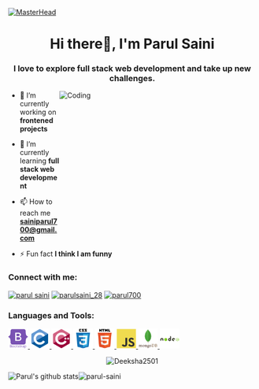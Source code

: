 
[![MasterHead](https://myweb2002.w3spaces.com/New-PNC-Animated-Banners.gif)](https://parul-saini.github.io)


<h1 align="center">Hi there👋, I'm Parul Saini</h1>
<h3 align="center">I love to explore full stack web development and take up new challenges.</h3>
<img align="right" alt="Coding" width="400" height="300" src="https://img.freepik.com/free-vector/woman-operating-laptop-cartoon-illustration_107767-119.jpg?w=740">


- 🔭 I’m currently working on **frontened projects**

- 🌱 I’m currently learning **full stack web development**

- 📫 How to reach me **sainiparul700@gmail.com**

- ⚡ Fun fact **I think I am funny**

<h3 align="left">Connect with me:</h3>
<p align="left">
<a href="https://linkedin.com/in/parul saini" target="blank"><img align="center" src="https://raw.githubusercontent.com/rahuldkjain/github-profile-readme-generator/master/src/images/icons/Social/linked-in-alt.svg" alt="parul saini" height="30" width="40" /></a>
<a href="https://instagram.com/parulsaini_28" target="blank"><img align="center" src="https://raw.githubusercontent.com/rahuldkjain/github-profile-readme-generator/master/src/images/icons/Social/instagram.svg" alt="parulsaini_28" height="30" width="40" /></a>
<a href="https://auth.geeksforgeeks.org/user/parul700" target="blank"><img align="center" src="https://raw.githubusercontent.com/rahuldkjain/github-profile-readme-generator/master/src/images/icons/Social/geeks-for-geeks.svg" alt="parul700" height="30" width="40" /></a>
</p>

<h3 align="left">Languages and Tools:</h3>
<p align="left"> <a href="https://getbootstrap.com" target="_blank" rel="noreferrer"> <img src="https://raw.githubusercontent.com/devicons/devicon/master/icons/bootstrap/bootstrap-plain-wordmark.svg" alt="bootstrap" width="40" height="40"/> </a> <a href="https://www.cprogramming.com/" target="_blank" rel="noreferrer"> <img src="https://raw.githubusercontent.com/devicons/devicon/master/icons/c/c-original.svg" alt="c" width="40" height="40"/> </a> <a href="https://www.w3schools.com/cpp/" target="_blank" rel="noreferrer"> <img src="https://raw.githubusercontent.com/devicons/devicon/master/icons/cplusplus/cplusplus-original.svg" alt="cplusplus" width="40" height="40"/> </a> <a href="https://www.w3schools.com/css/" target="_blank" rel="noreferrer"> <img src="https://raw.githubusercontent.com/devicons/devicon/master/icons/css3/css3-original-wordmark.svg" alt="css3" width="40" height="40"/> </a> <a href="https://www.w3.org/html/" target="_blank" rel="noreferrer"> <img src="https://raw.githubusercontent.com/devicons/devicon/master/icons/html5/html5-original-wordmark.svg" alt="html5" width="40" height="40"/> </a> <a href="https://developer.mozilla.org/en-US/docs/Web/JavaScript" target="_blank" rel="noreferrer"> <img src="https://raw.githubusercontent.com/devicons/devicon/master/icons/javascript/javascript-original.svg" alt="javascript" width="40" height="40"/> </a> <a href="https://www.mongodb.com/" target="_blank" rel="noreferrer"> <img src="https://raw.githubusercontent.com/devicons/devicon/master/icons/mongodb/mongodb-original-wordmark.svg" alt="mongodb" width="40" height="40"/> </a> <a href="https://nodejs.org" target="_blank" rel="noreferrer"> <img src="https://raw.githubusercontent.com/devicons/devicon/master/icons/nodejs/nodejs-original-wordmark.svg" alt="nodejs" width="40" height="40"/> </a> </p>



<!-- <p>&nbsp;<img align="center" src="https://github-readme-stats.vercel.app/api?username=parul-saini&show_icons=true&locale=en" alt="parul-saini" /></p> -->


<p align="center"><img src="https://github-profile-trophy.vercel.app/?username=parul-saini&theme=monokai" alt="Deeksha2501" /></a> </p>


 <img align="left" height="180px" src="https://github-readme-stats.vercel.app/api?username=parul-saini&show_icons=true&count_private=true&title_color=ff0087&bg_color=fafbfc00&text_color=a2a2a2" alt="Parul's github stats" />

 
<img align="left"  height="180px" src="https://github-readme-streak-stats.herokuapp.com/?user=parul-saini&theme=monokai" alt="parul-saini"/>




<!--most lang used: <p><img align="left" src="https://github-readme-stats.vercel.app/api/top-langs?username=parul-saini&show_icons=true&locale=en&layout=compact" alt="parul-saini" /></p> 

